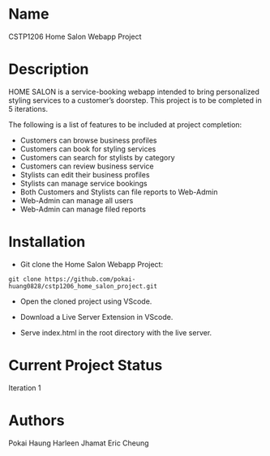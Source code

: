 # Name 

CSTP1206 Home Salon Webapp Project 

# Description

HOME SALON is a service-booking webapp intended to bring personalized styling services to a customer’s doorstep. This project is to be completed in 5 iterations. 

The following is a list of features to be included at project completion:

- Customers can browse business profiles
- Customers can book for styling services
- Customers can search for stylists by category
- Customers can review business service
- Stylists can edit their business profiles
- Stylists can manage service bookings
- Both Customers and Stylists can file reports to Web-Admin
- Web-Admin can manage all users
- Web-Admin can manage filed reports

# Installation

* Git clone the Home Salon Webapp Project:

`git clone https://github.com/pokai-huang0828/cstp1206_home_salon_project.git`

* Open the cloned project using VScode.

* Download a Live Server Extension in VScode.

* Serve index.html in the root directory with the live server. 

# Current Project Status

Iteration 1

# Authors

Pokai Haung
Harleen Jhamat
Eric Cheung
